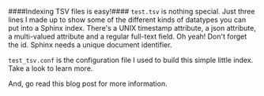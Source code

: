 ####Indexing TSV files is easy!####
```test.tsv``` is nothing special. Just three lines I made up to show some of the different kinds of datatypes you can put into a Sphinx index. There's a UNIX timestamp attribute, a json attribute, a multi-valued attribute and a regular full-text field. Oh yeah! Don't forget the id. Sphinx needs a unique document identifier.

```test_tsv.conf``` is the configuration file I used to build this simple little index. Take a look to learn more.

And, go read this blog post for more information.

